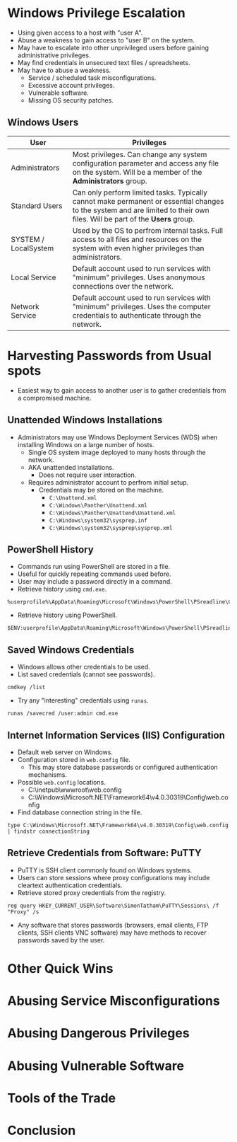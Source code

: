 # Windows Privilege Escalation
* Using given access to a host with "user A".
* Abuse a weakness to gain access to "user B" on the system.
* May have to escalate into other unprivileged users before gaining administrative privileges.
* May find credentials in unsecured text files / spreadsheets.
* May have to abuse a weakness.
  * Service / scheduled task misconfigurations.
  * Excessive account privileges.
  * Vulnerable software.
  * Missing OS security patches.
## Windows Users

| User | Privileges
| --- | ---
| Administrators | Most privileges. Can change any system configuration parameter and access any file on the system.  Will be a member of the **Administrators** group.
| Standard Users | Can only perform limited tasks. Typically cannot make permanent or essential changes to the system and are limited to their own files.  Will be part of the **Users** group.
| SYSTEM / LocalSystem | Used by the OS to perfrom internal tasks. Full access to all files and resources on the system with even higher privileges than administrators.
| Local Service | Default account used to run services with "minimum" privileges. Uses anonymous connections over the network.
| Network Service | Default account used to run services with "minimum" privileges. Uses the computer credentials to authenticate through the network.

# Harvesting Passwords from Usual spots
* Easiest way to gain access to another user is to gather credentials from a compromised machine.
## Unattended Windows Installations
* Administrators may use Windows Deployment Services (WDS) when installing Windows on a large number of hosts.
  * Single OS system image deployed to many hosts through the network.
  * AKA unattended installations.
    * Does not require user interaction.
  * Requires administrator account to perfrom initial setup.
    * Credentials may be stored on the machine.
      * `C:\Unattend.xml`
      * `C:\Windows\Panther\Unattend.xml`
      * `C:\Windows\Panther\Unattend\Unattend.xml`
      * `C:\Windows\system32\sysprep.inf`
      * `C:\Windows\system32\sysprep\sysprep.xml`
## PowerShell History
* Commands run using PowerShell are stored in a file.
* Useful for quickly repeating commands used before.
* User may include a password directly in a command.
* Retrieve history using `cmd.exe`.
```
%userprofile%\AppData\Roaming\Microsoft\Windows\PowerShell\PSreadline\ConsoleHost_history.txt
```
* Retrieve history using PowerShell.
```
$ENV:userprofile\AppData\Roaming\Microsoft\Windows\PowerShell\PSreadline\ConsoleHost_history.txt
```
## Saved Windows Credentials
* Windows allows other credentials to be used.
* List saved credentials (cannot see passwords).
```
cmdkey /list
```
* Try any "interesting" credentials using `runas`.
```
runas /savecred /user:admin cmd.exe
```
## Internet Information Services (IIS) Configuration
* Default web server on Windows.
* Configuration stored in `web.config` file.
  * This may store database passwords or configured authentication mechanisms.
* Possible `web.config` locations.
  * C:\inetpub\wwwroot\web.config
  * C:\Windows\Microsoft.NET\Framework64\v4.0.30319\Config\web.config
* Find database connection string in the file.
```
type C:\Windows\Microsoft.NET\Framework64\v4.0.30319\Config\web.config | findstr connectionString
```
## Retrieve Credentials from Software: PuTTY
* PuTTY is SSH client commonly found on Windows systems.
* Users can store sessions where proxy configurations may include cleartext authentication credentials.
* Retrieve stored proxy credentials from the registry.
```
reg query HKEY_CURRENT_USER\Software\SimonTatham\PuTTY\Sessions\ /f "Proxy" /s
```
* Any software that stores passwords (browsers, email clients, FTP clients, SSH clients VNC software) may have methods to recover passwords saved by the user.

# Other Quick Wins


# Abusing Service Misconfigurations


# Abusing Dangerous Privileges


# Abusing Vulnerable Software


# Tools of the Trade


# Conclusion

